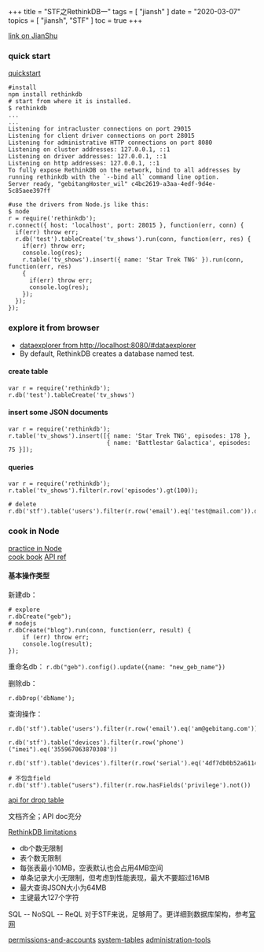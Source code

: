 +++
title = "STF之RethinkDB一"
tags = [
    "jiansh"
]
date = "2020-03-07"
topics = [
    "jiansh",
    "STF"
]
toc = true
+++



[link on JianShu](https://www.jianshu.com/p/917faff25782)

### quick start
[quickstart](https://www.rethinkdb.com/docs/quickstart/)

```
#install
npm install rethinkdb 
# start from where it is installed.
$ rethinkdb
...
...
Listening for intracluster connections on port 29015
Listening for client driver connections on port 28015
Listening for administrative HTTP connections on port 8080
Listening on cluster addresses: 127.0.0.1, ::1
Listening on driver addresses: 127.0.0.1, ::1
Listening on http addresses: 127.0.0.1, ::1
To fully expose RethinkDB on the network, bind to all addresses by running rethinkdb with the `--bind all` command line option.
Server ready, "gebitangHoster_wil" c4bc2619-a3aa-4edf-9d4e-5c85aee397ff

#use the drivers from Node.js like this:
$ node
r = require('rethinkdb');
r.connect({ host: 'localhost', port: 28015 }, function(err, conn) {
  if(err) throw err;
  r.db('test').tableCreate('tv_shows').run(conn, function(err, res) {
    if(err) throw err;
    console.log(res);
    r.table('tv_shows').insert({ name: 'Star Trek TNG' }).run(conn, function(err, res)
    {
      if(err) throw err;
      console.log(res);
    });
  });
});

```

###  explore it from browser
- [dataexplorer from http://localhost:8080/#dataexplorer](http://localhost:8080/#dataexplorer)  
-  By default, RethinkDB creates a database named test. 

#### create table 

```
var r = require('rethinkdb');
r.db('test').tableCreate('tv_shows')
```

#### insert some JSON documents
```
var r = require('rethinkdb');
r.table('tv_shows').insert([{ name: 'Star Trek TNG', episodes: 178 },
                            { name: 'Battlestar Galactica', episodes: 75 }]);
```

#### queries 

```
var r = require('rethinkdb');
r.table('tv_shows').filter(r.row('episodes').gt(100));

# delete 
r.db('stf').table('users').filter(r.row('email').eq('test@mail.com')).delete()
```

### cook in Node
[practice in Node](https://www.rethinkdb.com/docs/guide/javascript/)  
[cook book](https://www.rethinkdb.com/docs/cookbook/javascript/)
[API ref](https://www.rethinkdb.com/api/javascript/)

#### 基本操作类型

新建db： 
```
# explore
r.dbCreate("geb");
# nodejs
r.dbCreate("blog").run(conn, function(err, result) {
    if (err) throw err;
    console.log(result);
});
```
重命名db：
`r.db("geb").config().update({name: "new_geb_name"})`

删除db：

`r.dbDrop('dbName');`

查询操作：

```
r.db('stf').table('users').filter(r.row('email').eq('am@gebitang.com')).delete()

r.db('stf').table('devices').filter(r.row('phone')("imei").eq('355967063870308'))

r.db('stf').table('devices').filter(r.row('serial').eq('4df7db0b52a6114b')).delete()

# 不包含field
r.db('stf').table("users").filter(r.row.hasFields('privilege').not())
```

[api for drop table](https://www.rethinkdb.com/api/javascript/table_drop/)

文档齐全；API doc充分

[RethinkDB limitations](https://www.rethinkdb.com/limitations/)

- db个数无限制
- 表个数无限制
- 每张表最小10MB，空表默认也会占用4MB空间
- 单条记录大小无限制，但考虑到性能表现，最大不要超过16MB
- 最大查询JSON大小为64MB
- 主键最大127个字符

SQL -- NoSQL -- ReQL 对于STF来说，足够用了。更详细到数据库架构，参考[官网](https://www.rethinkdb.com/docs/architecture/)


[permissions-and-accounts](https://www.rethinkdb.com/docs/permissions-and-accounts/)
[system-tables](https://www.rethinkdb.com/docs/system-tables/)
[administration-tools ](https://www.rethinkdb.com/docs/administration-tools/)
